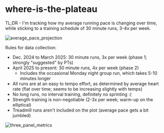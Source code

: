 # where-is-the-plateau

TL;DR - I'm tracking how my average running pace is changing over time, while sticking to a training schedule of 30 minute runs, 3-4x per week.   

![average_pace_projection](https://github.com/user-attachments/assets/7dfbe572-6789-4278-bfe6-5be7f54bcffb)

Rules for data collection:

- Dec. 2024 to March 2025: 30 minute runs, 3x per week (phase 1; strongly "suggested" by PTs)
- April 2025 to present: 30 minute runs, 4x per week (phase 2)
  - Includes the occasional Monday night group run, which takes 5-10 minutes longer
- All runs are at an easy to tempo effort, as determined by average heart rate (flat over time; seems to be increasing slightly with temps)  
- No long runs, no interval training, definitely no sprinting :(
- Strength training is non-negotiable (2-3x per week; warm-up on the elliptical)
- Treadmill runs aren't included on the plot (average pace gets a bit jumbled)

![three_panel_metrics](https://github.com/user-attachments/assets/cca6d0c1-3609-477f-8783-191cc09a3683)


